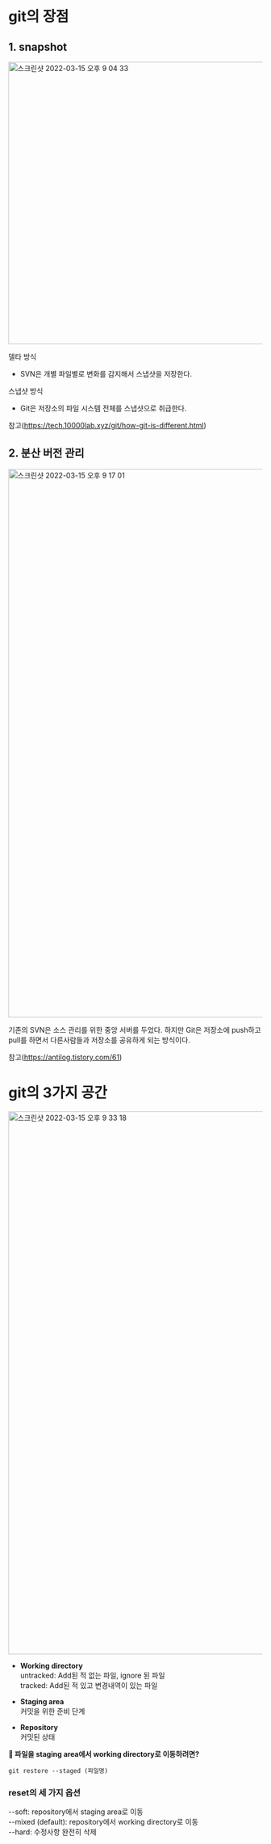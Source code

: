 # git의 장점

## 1. snapshot 
<img width="559" alt="스크린샷 2022-03-15 오후 9 04 33" src="https://user-images.githubusercontent.com/62633444/158374073-2b430756-bb32-4061-82d6-2b018c345b79.png">

델타 방식 
- SVN은 개별 파일별로 변화를 감지해서 스냅샷을 저장한다. 

스냅샷 방식
- Git은 저장소의 파일 시스템 전체를 스냅샷으로 취급한다. 

참고(https://tech.10000lab.xyz/git/how-git-is-different.html)

## 2. 분산 버전 관리
<img width="1086" alt="스크린샷 2022-03-15 오후 9 17 01" src="https://user-images.githubusercontent.com/62633444/158375941-94fa5fe5-5804-4102-8769-4f1b284d5cb9.png">


기존의 SVN은 소스 관리를 위한 중앙 서버를 두었다.
하지만 Git은 저장소에 push하고 pull를 하면서 다른사람들과 저장소를 공유하게 되는 방식이다. 

참고(https://antilog.tistory.com/61)

# git의 3가지 공간


<img width="1075" alt="스크린샷 2022-03-15 오후 9 33 18" src="https://user-images.githubusercontent.com/62633444/158378458-60083772-ed4f-4c30-8eeb-f780d92b13b3.png">

- **Working directory**  
untracked: Add된 적 없는 파일, ignore 된 파일  
tracked: Add된 적 있고 변경내역이 있는 파일

- **Staging area**  
커밋을 위한 준비 단계

- **Repository**  
커밋된 상태

**🤔 파일을 staging area에서 working directory로 이동하려면?**
```
git restore --staged (파일명)
```

### reset의 세 가지 옵션
--soft: repository에서 staging area로 이동  
--mixed (default): repository에서 working directory로 이동  
--hard: 수정사항 완전히 삭제

